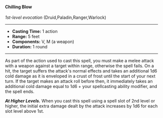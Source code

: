#### Chilling Blow
*1st-level evocation* (Druid,Paladin,Ranger,Warlock)
___
- **Casting Time:** 1 action
- **Range:** 5 feet
- **Components:** V, M (a weapon)
- **Duration:** 1 round
---
As part of the action used to cast this spell, you must make a melee attack with a weapon against a target within range, otherwise the spell fails. On a hit, the target suffers the attack's normal effects and takes an additional 1d6 cold damage as it is enveloped in a crust of frost until the start of your next turn. If the target makes an attack roll before then, it immediately takes an additional cold damage equal to 1d6 + your spellcasting ability modifier, and the spell ends.

***At Higher Levels.***  When you cast this spell using a spell slot of 2nd level or higher, the initial extra damage dealt by the attack increases by 1d6 for each slot level above 1st.
